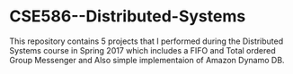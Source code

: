 # CSE586--Distributed-Systems
This repository contains 5 projects that I performed during the Distributed Systems course in Spring 2017 which includes a FIFO and Total ordered Group Messenger and Also simple implementaion of Amazon Dynamo DB.
